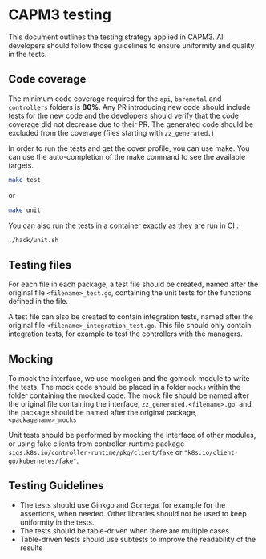# CAPM3 testing

This document outlines the testing strategy applied in CAPM3. All developers
should follow those guidelines to ensure uniformity and quality in the tests.

## Code coverage

The minimum code coverage required for the `api`, `baremetal` and `controllers`
folders is **80%**. Any PR introducing new code should include tests for the new
code and the developers should verify that the code coverage did not decrease
due to their PR. The generated code should be excluded from the coverage (files
starting with `zz_generated.`)

In order to run the tests and get the cover profile, you can use make. You can
use the auto-completion of the make command to see the available targets.

```sh
make test
```

or

```sh
make unit
```

You can also run the tests in a container exactly as they are run in CI :

```sh
./hack/unit.sh
```

## Testing files

For each file in each package, a test file should be created, named after the
original file `<filename>_test.go`, containing the unit tests for the functions
defined in the file.

A test file can also be created to contain integration tests, named after the
original file `<filename>_integration_test.go`. This file should only contain
integration tests, for example to test the controllers with the managers.

## Mocking

To mock the interface, we use mockgen and the gomock module to write the tests.
The mock code should be placed in a folder `mocks` within the folder containing
the mocked code. The mock file should be named after the original file
containing the interface, `zz_generated.<filename>.go`, and the package
should be named after the original package, `<packagename>_mocks`

Unit tests should be performed by mocking the interface of other modules, or
using fake clients from controller-runtime package
`sigs.k8s.io/controller-runtime/pkg/client/fake` or
`"k8s.io/client-go/kubernetes/fake"`.

## Testing Guidelines

* The tests should use Ginkgo and Gomega, for example for the assertions, when
  needed. Other libraries should not be used to keep uniformity in the tests.
* The tests should be table-driven when there are multiple cases.
* Table-driven tests should use subtests to improve the readability of the
  results
